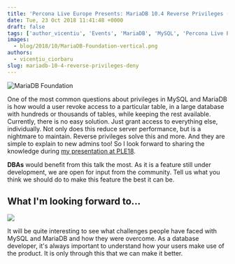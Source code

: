 ```yaml
---
title: 'Percona Live Europe Presents: MariaDB 10.4 Reverse Privileges (DENY)'
date: Tue, 23 Oct 2018 11:41:48 +0000
draft: false
tags: ['author_vicentiu', 'Events', 'MariaDB', 'MySQL', 'Percona Live Europe 2018']
images:
  - blog/2018/10/MariaDB-Foundation-vertical.png
authors:
  - vicențiu_ciorbaru
slug: mariadb-10-4-reverse-privileges-deny
---
```


![MariaDB Foundation](blog/2018/10/MariaDB-Foundation-vertical.png)

One of the most common questions about privileges in MySQL and MariaDB is how would a user revoke access to a particular table, in a large database with hundreds or thousands of tables, while keeping the rest available. Currently, there is no easy solution. Just grant access to everything else, individually. Not only does this reduce server performance, but is a nightmare to maintain. Reverse privileges solve this and more. And they are simple to explain to new admins too! So I look forward to sharing the knowledge during [my presentation at PLE18](https://www.percona.com/live/e18/sessions/mariadb-104-reverse-privileges-deny). 

**DBAs** would benefit from this talk the most. As it is a feature still under development, we are open for input from the community. Tell us what you think we should do to make this feature the best it can be.

What I'm looking forward to...
------------------------------

![](blog/2018/10/vicentiu_ciorbaru-m18-2s.png)

It will be quite interesting to see what challenges people have faced with MySQL and MariaDB and how they were overcome. As a database developer, it's always important to understand how your users make use of the product. It is only through this that we can make it better.